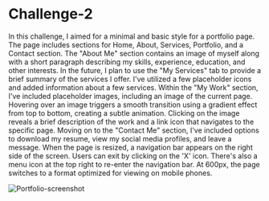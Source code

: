 # Challenge-2

In this challenge, I aimed for a minimal and basic style for a portfolio page. The page includes sections for Home, About, Services, Portfolio, and a Contact section. The "About Me" section contains an image of myself along with a short paragraph describing my skills, experience, education, and other interests. In the future, I plan to use the "My Services" tab to provide a brief summary of the services I offer. I've utilized a few placeholder icons and added information about a few services. Within the "My Work" section, I've included placeholder images, including an image of the current page. Hovering over an image triggers a smooth transition using a gradient effect from top to bottom, creating a subtle animation. Clicking on the image reveals a brief description of the work and a link icon that navigates to the specific page. Moving on to the "Contact Me" section, I've included options to download my resume, view my social media profiles, and leave a message. When the page is resized, a navigation bar appears on the right side of the screen. Users can exit by clicking on the 'X' icon. There's also a menu icon at the top right to re-enter the navigation bar. At 600px, the page switches to a format optimized for viewing on mobile phones. 

![Portfolio-screenshot](https://github.com/cjva24/Challenge-2/assets/142863226/834ee864-0c3e-4492-9502-0e2f2cb622bb)
